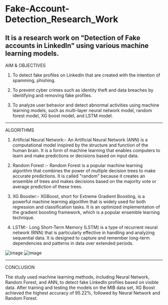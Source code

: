 # Fake-Account-Detection_Research_Work
It is a research work on "Detection of Fake accounts in LinkedIn" using various machine learning models.
---------------------------------------------------------------------------------------------------------------------------------------------------------------------
AIM & OBJECTIVES

1. To detect fake profiles on LinkedIn that are created with the intention of spamming, phishing.

2. To prevent cyber crimes such as identity theft and data breaches by identifying and removing fake profiles.

3. To analyze user behavior and detect abnormal activities using machine learning models, such as multi-layer neural network model, random forest model, XG boost      model, and LSTM model.

---------------------------------------------------------------------------------------------------------------------------------------------------------------------
ALGORITHMS 

1.  Artificial Neural Network:- An Artificial Neural Network (ANN) is a computational model inspired by the structure and function of the human brain. It is a form of machine learning that enables computers to learn and make predictions or decisions based on input data.

2.  Random Forest :- Random Forest is a popular machine learning algorithm that combines the power of multiple decision trees to make accurate predictions. It is called "random" because it creates an ensemble of trees and makes decisions based on the majority vote or average prediction of these trees.

3.  XG Booster:- XGBoost, short for Extreme Gradient Boosting, is a powerful machine learning algorithm that is widely used for both regression and classification tasks. It is an optimized implementation of the gradient boosting framework, which is a popular ensemble learning technique.

4.  LSTM:-  Long Short-Term Memory (LSTM) is a type of recurrent neural network (RNN) that is particularly effective in handling and analyzing sequential data. It is designed to capture and remember long-term dependencies and patterns in data over extended periods.

![image](https://github.com/shwetkml/Fake-Account-Detection_Research_Work/assets/55191710/3dd5c7ba-0e2b-48fa-82ad-97687bdd2f9d)
![image](https://github.com/shwetkml/Fake-Account-Detection_Research_Work/assets/55191710/64657312-f157-4bed-8b29-79877cdb03b5)

------------------------------------------------------------------------------------------------------------------------------------------------------------------
CONCLUSION

The study used machine learning methods, including Neural Network, Random Forest, and ANN, to detect fake LinkedIn profiles based on visible data.
After training and testing the models on the MIB data set, XG Boost achieved the highest accuracy of 95.22%, followed by Neural Network and Random Forest.




